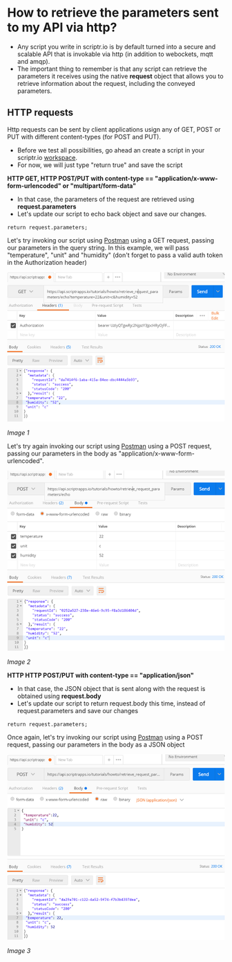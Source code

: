 # How to retrieve the parameters sent to my API via http?

- Any script you write in scriptr.io is by default turned into a secure and scalable API that is invokable via http (in addition to webockets, mqtt and amqp). 
- The important thing to remember is that any script can retrieve the parameters it receives using the native **request** object that allows you to retrieve information about the request, including the conveyed parameters.

## HTTP requests

Http requests can be sent by client applications usign any of GET, POST or PUT with different content-types (for POST and PUT). 

- Before we test all possibilities, go ahead an create a script in your scriptr.io [workspace](https://www.scriptr.io/workspace).
- For now, we will just type "return true" and save the script

**HTTP GET, HTTP POST/PUT with content-type == "application/x-www-form-urlencoded" or "multipart/form-data"**

- In that case, the parameters of the request are retrieved using **request.parameters**
- Let's update our script to echo back object and save our changes. 

```
return request.parameters;
```

Let's try invoking our script using [Postman](https://www.getpostman.com/) using a GET request, passing our parameters in the query string. 
In this example, we will pass "temperature", "unit" and "humidity" (don't forget to pass a valid auth token in the Authorization header)

![Retrieve parameters from query string](./images/get_request.png)

*Image 1*

Let's try again invoking our script using [Postman](https://www.getpostman.com/) using a POST request, passing our parameters in the body as "application/x-www-form-urlencoded". 

![Retrieve parameters from body](./images/post_request_classic.png)

*Image 2*

**HTTP HTTP POST/PUT with content-type == "application/json"**

- In that case, the JSON object that is sent along with the request is obtained using **request.body**
- Let's update our script to return request.body this time, instead of request.parameters and save our changes

```
return request.parameters;
```

Once again, let's try invoking our script using [Postman](https://www.getpostman.com/) using a POST request, passing our parameters in the body as a JSON object

![Retrieve parameters from body](./images/post_request_json.png)

*Image 3*
